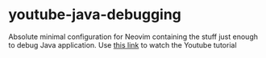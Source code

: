 # youtube-java-debugging

Absolute minimal configuration for Neovim containing the stuff just enough to debug Java application. Use [this link](https://youtu.be/QdC4oa6NHwg) to watch the Youtube tutorial
